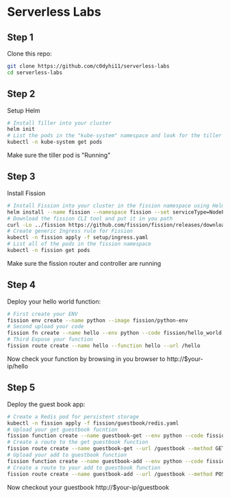 # Serverless Labs
## Step 1 
Clone this repo:
```bash 
git clone https://github.com/c0dyhi11/serverless-labs
cd serverless-labs
```

## Step 2
Setup Helm
```bash
# Install Tiller into your cluster
helm init
# List the pods in the "kube-system" namespace and look for the tiller pod
kubectl -n kube-system get pods
```
Make sure the tiller pod is "Running"
## Step 3
Install Fission

```bash
# Install Fission into your cluster in the fission namespace using Helm
helm install --name fission --namespace fission --set serviceType=NodePort,routerServiceType=NodePort https://github.com/fission/fission/releases/download/1.2.1/fission-all-1.2.1.tgz
# Download the fission CLI tool and put it in you path
curl -Lo ../fission https://github.com/fission/fission/releases/download/1.2.1/fission-cli-linux && chmod +x ../fission && sudo mv ../fission /usr/local/bin/
# Create generic Ingress rule for Fission
kubectl -n fission apply -f setup/ingress.yaml
# List all of the pods in the fission namespace
kubectl -n fission get pods
```
Make sure the fission router and controller are running

## Step 4

Deploy your hello world function:
```bash
# First create your ENV
fission env create --name python --image fission/python-env
# Second upload your code
fission fn create --name hello --env python --code fission/hello_world.py
# Third Expose your function
fission route create --name hello --function hello --url /hello
```
Now check your function by browsing in you browser to http://$your-ip/hello

## Step 5
Deploy the guest book app:
```bash
# Create a Redis pod for persistent storage
kubectl -n fission apply -f fission/guestbook/redis.yaml
# Upload your get guestbook fucntion
fission function create --name guestbook-get --env python --code fission/guestbook/get.py 
# Create a route to the get guestbook function
fission route create --name guestbook-get --url /guestbook --method GET
# Upload your add to guestbook function
fission function create --name guestbook-add --env python --code fission/guestbook/add.py 
# Create a route to your add to guestbook function
fission route create --name guestbook-add --url /guestbook --method POST
```
Now checkout your guestbook http://$your-ip/guestbook
